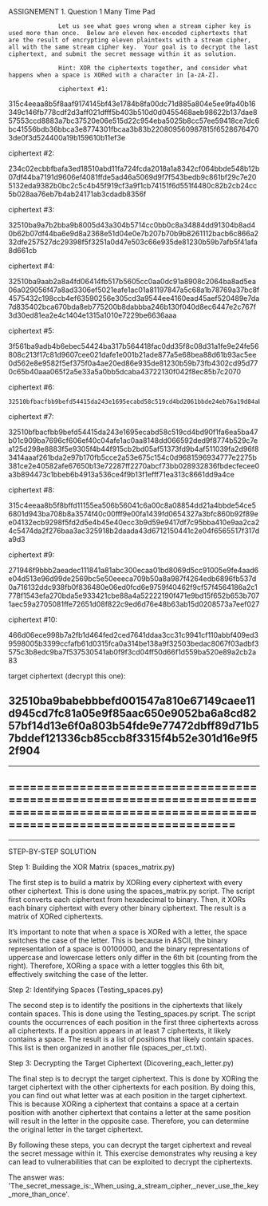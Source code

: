 ASSIGNEMENT
1.
Question 1
Many Time Pad 

                  Let us see what goes wrong when a stream cipher key is used more than once.  Below are eleven hex-encoded ciphertexts that are the result of encrypting eleven plaintexts with a stream cipher, all with the same stream cipher key.  Your goal is to decrypt the last ciphertext, and submit the secret message within it as solution. 

                  Hint: XOR the ciphertexts together, and consider what happens when a space is XORed with a character in [a-zA-Z].

                  ciphertext #1:

315c4eeaa8b5f8aaf9174145bf43e1784b8fa00dc71d885a804e5ee9fa40b16349c146fb778cdf2d3aff021dfff5b403b510d0d0455468aeb98622b137dae857553ccd8883a7bc37520e06e515d22c954eba5025b8cc57ee59418ce7dc6bc41556bdb36bbca3e8774301fbcaa3b83b220809560987815f65286764703de0f3d524400a19b159610b11ef3e

 ciphertext #2:

  234c02ecbbfbafa3ed18510abd11fa724fcda2018a1a8342cf064bbde548b12b07df44ba7191d9606ef4081ffde5ad46a5069d9f7f543bedb9c861bf29c7e205132eda9382b0bc2c5c4b45f919cf3a9f1cb74151f6d551f4480c82b2cb24cc5b028aa76eb7b4ab24171ab3cdadb8356f

 ciphertext #3:

  32510ba9a7b2bba9b8005d43a304b5714cc0bb0c8a34884dd91304b8ad40b62b07df44ba6e9d8a2368e51d04e0e7b207b70b9b8261112bacb6c866a232dfe257527dc29398f5f3251a0d47e503c66e935de81230b59b7afb5f41afa8d661cb

 ciphertext #4:

   32510ba9aab2a8a4fd06414fb517b5605cc0aa0dc91a8908c2064ba8ad5ea06a029056f47a8ad3306ef5021eafe1ac01a81197847a5c68a1b78769a37bc8f4575432c198ccb4ef63590256e305cd3a9544ee4160ead45aef520489e7da7d835402bca670bda8eb775200b8dabbba246b130f040d8ec6447e2c767f3d30ed81ea2e4c1404e1315a1010e7229be6636aaa

 ciphertext #5:

   3f561ba9adb4b6ebec54424ba317b564418fac0dd35f8c08d31a1fe9e24fe56808c213f17c81d9607cee021dafe1e001b21ade877a5e68bea88d61b93ac5ee0d562e8e9582f5ef375f0a4ae20ed86e935de81230b59b73fb4302cd95d770c65b40aaa065f2a5e33a5a0bb5dcaba43722130f042f8ec85b7c2070

 ciphertext #6:

    32510bfbacfbb9befd54415da243e1695ecabd58c519cd4bd2061bbde24eb76a19d84aba34d8de287be84d07e7e9a30ee714979c7e1123a8bd9822a33ecaf512472e8e8f8db3f9635c1949e640c621854eba0d79eccf52ff111284b4cc61d11902aebc66f2b2e436434eacc0aba938220b084800c2ca4e693522643573b2c4ce35050b0cf774201f0fe52ac9f26d71b6cf61a711cc229f77ace7aa88a2f19983122b11be87a59c355d25f8e4

 ciphertext #7:

  32510bfbacfbb9befd54415da243e1695ecabd58c519cd4bd90f1fa6ea5ba47b01c909ba7696cf606ef40c04afe1ac0aa8148dd066592ded9f8774b529c7ea125d298e8883f5e9305f4b44f915cb2bd05af51373fd9b4af511039fa2d96f83414aaaf261bda2e97b170fb5cce2a53e675c154c0d9681596934777e2275b381ce2e40582afe67650b13e72287ff2270abcf73bb028932836fbdecfecee0a3b894473c1bbeb6b4913a536ce4f9b13f1efff71ea313c8661dd9a4ce

 ciphertext #8:

   315c4eeaa8b5f8bffd11155ea506b56041c6a00c8a08854dd21a4bbde54ce56801d943ba708b8a3574f40c00fff9e00fa1439fd0654327a3bfc860b92f89ee04132ecb9298f5fd2d5e4b45e40ecc3b9d59e9417df7c95bba410e9aa2ca24c5474da2f276baa3ac325918b2daada43d6712150441c2e04f6565517f317da9d3

 ciphertext #9:

  271946f9bbb2aeadec111841a81abc300ecaa01bd8069d5cc91005e9fe4aad6e04d513e96d99de2569bc5e50eeeca709b50a8a987f4264edb6896fb537d0a716132ddc938fb0f836480e06ed0fcd6e9759f40462f9cf57f4564186a2c1778f1543efa270bda5e933421cbe88a4a52222190f471e9bd15f652b653b7071aec59a2705081ffe72651d08f822c9ed6d76e48b63ab15d0208573a7eef027

 ciphertext #10:

   466d06ece998b7a2fb1d464fed2ced7641ddaa3cc31c9941cf110abbf409ed39598005b3399ccfafb61d0315fca0a314be138a9f32503bedac8067f03adbf3575c3b8edc9ba7f537530541ab0f9f3cd04ff50d66f1d559ba520e89a2cb2a83

target ciphertext (decrypt this one): 

32510ba9babebbbefd001547a810e67149caee11d945cd7fc81a05e9f85aac650e9052ba6a8cd8257bf14d13e6f0a803b54fde9e77472dbff89d71b57bddef121336cb85ccb8f3315f4b52e301d16e9f52f904
-----------------------------------------------------------------------------------------------------------------------------------------
-----------------------------------------------------------------------------------------------------------------------------------------
=========================================================================================================================================
-----------------------------------------------------------------------------------------------------------------------------------------
-----------------------------------------------------------------------------------------------------------------------------------------
STEP-BY-STEP SOLUTION

Step 1: Building the XOR Matrix (spaces_matrix.py)

The first step is to build a matrix by XORing every ciphertext with every other ciphertext. This is done using the spaces_matrix.py script. The script first converts each ciphertext from hexadecimal to binary. Then, it XORs each binary ciphertext with every other binary ciphertext. The result is a matrix of XORed ciphertexts.

It’s important to note that when a space is XORed with a letter, the space switches the case of the letter. This is because in ASCII, the binary representation of a space is 00100000, and the binary representations of uppercase and lowercase letters only differ in the 6th bit (counting from the right). Therefore, XORing a space with a letter toggles this 6th bit, effectively switching the case of the letter.

Step 2: Identifying Spaces (Testing_spaces.py)

The second step is to identify the positions in the ciphertexts that likely contain spaces. This is done using the Testing_spaces.py script. The script counts the occurrences of each position in the first three ciphertexts across all ciphertexts. If a position appears in at least 7 ciphertexts, it likely contains a space. The result is a list of positions that likely contain spaces. This list is then organized in another file (spaces_per_ct.txt).

Step 3: Decrypting the Target Ciphertext (Dicovering_each_letter.py)

The final step is to decrypt the target ciphertext. This is done by XORing the target ciphertext with the other ciphertexts for each position. By doing this, you can find out what letter was at each position in the target ciphertext. This is because XORing a ciphertext that contains a space at a certain position with another ciphertext that contains a letter at the same position will result in the letter in the opposite case. Therefore, you can determine the original letter in the target ciphertext.

By following these steps, you can decrypt the target ciphertext and reveal the secret message within it. This exercise demonstrates why reusing a key can lead to vulnerabilities that can be exploited to decrypt the ciphertexts.

The answer was: 'The_secret_message_is:_When_using_a_stream_cipher,_never_use_the_key_more_than_once'.
